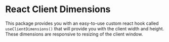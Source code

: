 # React Client Dimensions

This package provides you with an easy-to-use custom react hook called `useClientDimensions()` that will provide you with the client width and height. These dimensions are responsive to resizing of the client window.
